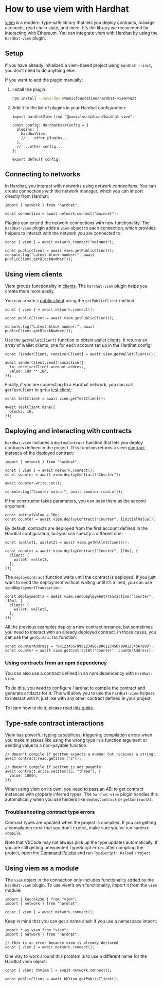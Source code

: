 # How to use viem with Hardhat

[viem](https://viem.sh/) is a modern, type-safe library that lets you deploy contracts, manage accounts, read chain state, and more. It's the library we recommend for interacting with Ethereum. You can integrate viem with Hardhat by using the `hardhat-viem` plugin.

## Setup

If you have already initialized a viem-based project using `hardhat --init`, you don’t need to do anything else.

If you want to add the plugin manually:

1. Install the plugin:

   ```bash
   npm install --save-dev @nomicfoundation/hardhat-viem@next
   ```

2. Add it to the list of plugins in your Hardhat configuration:

   ```tsx
   import hardhatViem from "@nomicfoundation/hardhat-viem";

   const config: HardhatUserConfig = {
     plugins: [
       hardhatViem,
       // ...other plugins...
     ],
     // ...other config...
   };

   export default config;
   ```

## Connecting to networks

In Hardhat, you interact with networks using _network connections_. You can create connections with the network manager, which you can import directly from Hardhat:

```tsx
import { network } from "hardhat";

const connection = await network.connect("mainnet");
```

Plugins can extend the network connections with new functionality. The `hardhat-viem` plugin adds a `viem` object to each connection, which provides helpers to interact with the network you are connected to:

```tsx
const { viem } = await network.connect("mainnet");

const publicClient = await viem.getPublicClient();
console.log("Latest block number:", await publicClient.getBlockNumber());
```

## Using viem clients

Viem groups functionality in [clients](https://viem.sh/docs/clients/intro). The `hardhat-viem` plugin helps you create them more easily.

You can create a [public client](https://viem.sh/docs/clients/public) using the `getPublicClient` method:

```tsx
const { viem } = await network.connect();

const publicClient = await viem.getPublicClient();

console.log("Latest block number:", await publicClient.getBlockNumber());
```

Use the `getWalletClients` function to obtain [wallet clients](https://viem.sh/docs/clients/wallet). It returns an array of wallet clients, one for each account set up in the Hardhat config:

```tsx
const [senderClient, receiverClient] = await viem.getWalletClients();

await senderClient.sendTransaction({
  to: receiverClient.account.address,
  value: 10n ** 18n,
});
```

Finally, if you are connecting to a Hardhat network, you can call `getTestClient` to get a [test client](https://viem.sh/docs/clients/test):

```tsx
const testClient = await viem.getTestClient();

await testClient.mine({
  blocks: 10,
});
```

## Deploying and interacting with contracts

`hardhat-viem` includes a `deployContract` function that lets you deploy contracts defined in the project. This function returns a viem [contract instance](https://viem.sh/docs/contract/getContract) of the deployed contract:

```tsx
import { network } from "hardhat";

const { viem } = await network.connect();
const counter = await viem.deployContract("Counter");

await counter.write.inc();

console.log("Counter value:", await counter.read.x());
```

If the constructor takes parameters, you can pass them as the second argument:

```tsx
const initialValue = 10n;
const counter = await viem.deployContract("Counter", [initialValue]);
```

By default, contracts are deployed from the first account defined in the Hardhat configuration, but you can specify a different one:

```tsx
const [wallet1, wallet2] = await viem.getWalletClients();

const counter = await viem.deployContract("Counter", [10n], {
  client: {
    wallet: wallet2,
  },
});
```

The `deployContract` function waits until the contract is deployed. If you just want to send the deployment without waiting until it’s mined, you can use `sendDeploymentTransaction`:

```tsx
const deploymentTx = await viem.sendDeploymentTransaction("Counter", [10n], {
  client: {
    wallet: wallet2,
  },
});
```

All the previous examples deploy a new contract instance, but sometimes you need to interact with an already deployed contract. In those cases, you can use the `getContractAt` function:

```tsx
const counterAddress = "0x1234567890123456789012345678901234567890";
const counter = await viem.getContractAt("Counter", counterAddress);
```

### Using contracts from an npm dependency

You can also use a contract defined in an npm dependency with `hardhat-viem`.

To do this, you need to configure Hardhat to compile the contract and generate artifacts for it. This will allow you to use the `hardhat-viem` helpers to interact with it, just like with any other contract defined in your project.

To learn how to do it, please read [this guide](./configuring-the-compiler.md#generating-artifacts-from-dependencies).

## Type-safe contract interactions

Viem has powerful typing capabilities, triggering compilation errors when you make mistakes like using the wrong type in a function argument or sending value to a non-payable function:

```tsx
// doesn't compile if getItem expects a number but receives a string:
await contract.read.getItem(["3"]);

// doesn't compile if setItem is not payable:
await contract.write.setItem([3, "three"], {
  value: 1000n,
});
```

When using viem on its own, you need to pass an ABI to get contract instances with properly inferred types. The `hardhat-viem` plugin handles this automatically when you use helpers like `deployContract` or `getContractAt`.

### Troubleshooting contract type errors

Contract types are updated when the project is compiled. If you are getting a compilation error that you don’t expect, make sure you’ve run `hardhat compile`.

Note that VSCode may not always pick up the type updates automatically. If you are still getting unexpected TypeScript errors after compiling the project, open the [Command Palette](https://code.visualstudio.com/docs/getstarted/userinterface#_command-palette) and run `TypeScript: Reload Project`.

## Using viem as a module

The `viem` object in the connection only includes functionality added by the `hardhat-viem` plugin. To use viem’s own functionality, import it from the `viem` module:

```tsx
import { keccak256 } from "viem";
import { network } from "hardhat";

const { viem } = await network.connect();
```

Keep in mind that you can get a name clash if you use a namespace import:

```tsx
import * as viem from "viem";
import { network } from "hardhat";

// this is an error because viem is already declared
const { viem } = await network.connect();
```

One way to work around this problem is to use a different name for the Hardhat viem object:

```tsx
const { viem: hhViem } = await network.connect();

const publicClient = await hhViem.getPublicClient();
```
